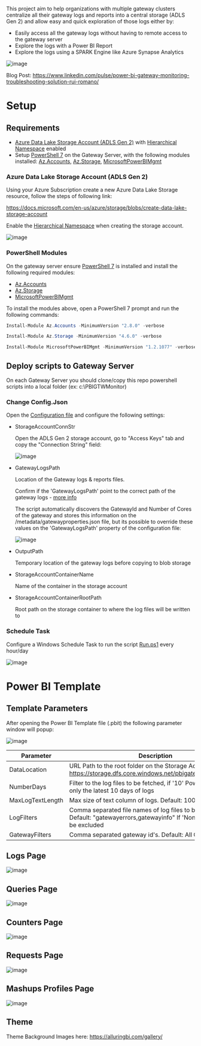 This project aim to help organizations with multiple gateway clusters centralize all their gateway logs and reports into a central storage (ADLS Gen 2) and allow easy and quick exploration of those logs either by:

- Easily access all the gateway logs without having to remote access to the gateway server
- Explore the logs with a Power BI Report
- Explore the logs using a SPARK Engine like Azure Synapse Analytics

![image](./Images/Architecture.png)

Blog Post: https://www.linkedin.com/pulse/power-bi-gateway-monitoring-troubleshooting-solution-rui-romano/ 

# Setup

## Requirements

- [Azure Data Lake Storage Account (ADLS Gen 2)](https://docs.microsoft.com/en-us/azure/storage/blobs/create-data-lake-storage-account) with [Hierarchical Namespace](https://docs.microsoft.com/en-us/azure/storage/blobs/create-data-lake-storage-account#enable-the-hierarchical-namespace) enabled
- Setup [PowerShell 7](https://docs.microsoft.com/en-us/powershell/scripting/install/installing-powershell-on-windows?view=powershell-7.2) on the Gateway Server, with the following modules installed: [Az.Accounts](https://www.powershellgallery.com/packages/Az.Accounts), [Az.Storage](https://www.powershellgallery.com/packages/Az.Storage), [MicrosoftPowerBIMgmt](https://www.powershellgallery.com/packages/MicrosoftPowerBIMgmt)

### Azure Data Lake Storage Account (ADLS Gen 2)

Using your Azure Subscription create a new Azure Data Lake Storage resource, follow the steps of following link:

https://docs.microsoft.com/en-us/azure/storage/blobs/create-data-lake-storage-account

Enable the [Hierarchical Namespace](https://docs.microsoft.com/en-us/azure/storage/blobs/create-data-lake-storage-account#enable-the-hierarchical-namespace) when creating the storage account.

![image](./Images/AzurePortal_StorageHierarchicalNamespace.png)

### PowerShell Modules

On the gateway server ensure [PowerShell 7](https://docs.microsoft.com/en-us/powershell/scripting/install/installing-powershell-on-windows?view=powershell-7.2) is installed and install the following required modules: 
- [Az.Accounts](https://www.powershellgallery.com/packages/Az.Accounts)
- [Az.Storage](https://www.powershellgallery.com/packages/Az.Storage)
- [MicrosoftPowerBIMgmt](https://www.powershellgallery.com/packages/MicrosoftPowerBIMgmt)

To install the modules above, open a PowerShell 7 prompt and run the following commands:

```powershell
Install-Module Az.Accounts -MinimumVersion "2.8.0" -verbose

Install-Module Az.Storage -MinimumVersion "4.6.0" -verbose

Install-Module MicrosoftPowerBIMgmt -MinimumVersion "1.2.1077" -verbose
```

## Deploy scripts to Gateway Server

On each Gateway Server you should clone/copy this repo powershell scripts into a local folder (ex: c:\PBIGTWMonitor)

### Change Config.Json

Open the [Configuration file](.\Config.json) and configure the following settings:

- StorageAccountConnStr
  
  Open the ADLS Gen 2 storage account, go to "Access Keys" tab and copy the "Connection String" field:

  ![image](./Images/AzurePortal_StorageConnStr.png)

- GatewayLogsPath
  
  Location of the Gateway logs & reports files.

  Confirm if the 'GatewayLogsPath' point to the correct path of the gateway logs - [more info](https://docs.microsoft.com/en-us/data-integration/gateway/service-gateway-log-files)

  The script automatically discovers the GatewayId and Number of Cores of the gateway and stores this information on the /metadata/gatewayproperties.json file, but its possible to override these values on the 'GatewayLogsPath' property of the configuration file:

  ![image](./Images/ConfigFile_PathProperty.png)

- OutputPath

    Temporary location of the gateway logs before copying to blob storage

- StorageAccountContainerName

    Name of the container in the storage account

- StorageAccountContainerRootPath

    Root path on the storage container to where the log files will be written to

### Schedule Task

Configure a Windows Schedule Task to run the script [Run.ps1](./Run.ps1) every hour/day

![image](./Images/Setup_ScheduleTask.png)

# Power BI Template

## Template Parameters

After opening the Power BI Template file (.pbit) the following parameter window will popup:

![image](./Images/PBI_TemplateParams.png)

| Parameter      | Description
| ----------- | -------- 
| DataLocation      | URL Path to the root folder on the Storage Account, ex: https://storage.dfs.core.windows.net/pbigatewaymonitor/raw
| NumberDays | Filter to the log files to be fetched, if '10' Power BI will read only the latest 10 days of logs
| MaxLogTextLength | Max size of text column of logs. Default: 1000
| LogFilters | Comma separated file names of log files to be fetched. Default: "gatewayerrors,gatewayinfo" If 'None' log files will be excluded 
| GatewayFilters | Comma separated gateway id's. Default: All Gateways

## Logs Page

![image](./Images/PBI_LogPage.png)

## Queries Page

![image](./Images/PBI_QueriesPage.png)

## Counters Page

![image](./Images/PBI_Counters.png)

## Requests Page

![image](./Images/PBI_RequestsPage.png)

## Mashups Profiles Page

![image](./Images/PBI_MashupProfiles.png)

## Theme
Theme Background Images here: https://alluringbi.com/gallery/
